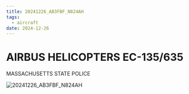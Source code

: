 ```yaml
---
title: 20241226_AB3FBF_N824AH
tags:
  - aircraft
date: 2024-12-26
---
```


# AIRBUS HELICOPTERS EC-135/635

MASSACHUSETTS STATE POLICE

![20241226_AB3FBF_N824AH](/aircraft/20241226_AB3FBF_N824AH.jpg)